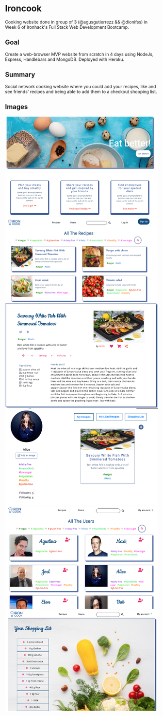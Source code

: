 # Ironcook

Cooking website done in group of 3 (@agusgutierrezz && @dionifss) in Week 6 of Ironhack's Full Stack Web Development Bootcamp.

## Goal

Create a web-browser MVP website from scratch in 4 days using NodeJs, Express, Handlebars and MongoDB. Deployed with Heroku.

## Summary

Social network cooking website where you could add your recipes, like and see friends' recipes and being able to add them to a checkout shopping list.

## Images

<img src="./public/images/screenshots/Home page img.png" alt="Homepage cover image">
<img src="./public/images/screenshots/Recipes img.png" alt="All recipes page image">
<img src="./public/images/screenshots/Selected recipe img.png" alt="Selected recipe page image">
<img src="./public/images/screenshots/User profile img.png" alt="User profile image">
<img src="./public/images/screenshots/Users page img.png" alt="Users page image">
<img src="./public/images/screenshots/Shopping list img.png" alt="Shopping list page image">
